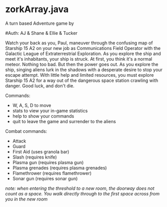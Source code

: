 # zorkArray.java

A turn based Adventure game by 

#Auth: AJ & Shane & Ellie & Tucker

Watch your back as you, Paul, maneuver through the confusing map of Starship 15 A2 on your new job as Communications Field Operator
with the Galactic League of Extraterrestrial Exploration. As you explore the ship and meet it's inhabitants, your ship is struck.
At first, you think it's a normal meteor. Nothing too bad. But then the power goes out. As you explore the ship, singing aliens
lurk in the shadows with a desperate desire to stop your escape attempt. With little help and limited resources, you must explore
Starship 15 A2 for a way out of the dangerous space station crawling with danger. Good luck, and don't die.

Commands:
- W, A, S, D to move
- stats to view your in-game statistics
- help to show your commands
- quit to leave the game and surrender to the aliens

Combat commands:
- Attack
- Guard
- First Aid (uses granola bar)
- Slash (requires knife)
- Plasma gun (requires plasma gun)
- Plasma grenades (requires plasma grenades)
- Flamethrower (requires flamethrower)
- Sonar gun (requires sonar gun)

*note: when entering the threshold to a new room, the doorway does not count as a space. You walk directly through to the first space 
across from you in the new room*
